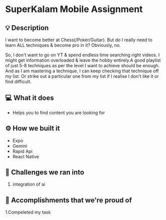 # SuperKalam Mobile Assignment

## 💡 Description

I want to become better at Chess(/Poker/Guitar). But do I really need to learn ALL techniques & become pro in it? Obviously, no.

So, I don't want to go on YT & spend endless time searching right videos. I might get information overloaded & leave the hobby entirely.A good playlist of just 5-8 techniques as per the level I want to achieve should be enough. And as I am mastering a technique, I can keep checking that technique off my list. Or strike out a particular one from my list if I realise I don't like it or find difficult.

## 💻 What it does

- Helps you to find content you are looking for

## ⚙️ How we built it

- Expo
- Gemini
- Rapid Api
- React Native

## 🧠 Challenges we ran into

1. integration of ai

## 🏅 Accomplishments that we're proud of

1.Compeleted my task
 
 
